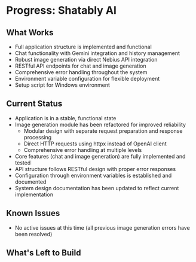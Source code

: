 # Progress: Shatably AI

## What Works
- Full application structure is implemented and functional
- Chat functionality with Gemini integration and history management
- Robust image generation via direct Nebius API integration
- RESTful API endpoints for chat and image generation
- Comprehensive error handling throughout the system
- Environment variable configuration for flexible deployment
- Setup script for Windows environment

## Current Status
- Application is in a stable, functional state
- Image generation module has been refactored for improved reliability
  - Modular design with separate request preparation and response processing
  - Direct HTTP requests using httpx instead of OpenAI client
  - Comprehensive error handling at multiple levels
- Core features (chat and image generation) are fully implemented and tested
- API structure follows RESTful design with proper error responses
- Configuration through environment variables is established and documented
- System design documentation has been updated to reflect current implementation

## Known Issues
- No active issues at this time (all previous image generation errors have been resolved)

## What's Left to Build
- Formal testing framework and test coverage
- User authentication system (if required)
- Additional image generation options (different models, styles, etc.)
- Frontend client application improvements (if needed)
- Deployment pipeline for production environments
- Additional API documentation for frontend developers

## Next Development Priorities
1. Implement automated testing for improved reliability
2. Monitor performance and optimize as needed
3. Explore advanced Nebius API features for enhanced image generation
4. Consider adding caching mechanisms for improved response times
